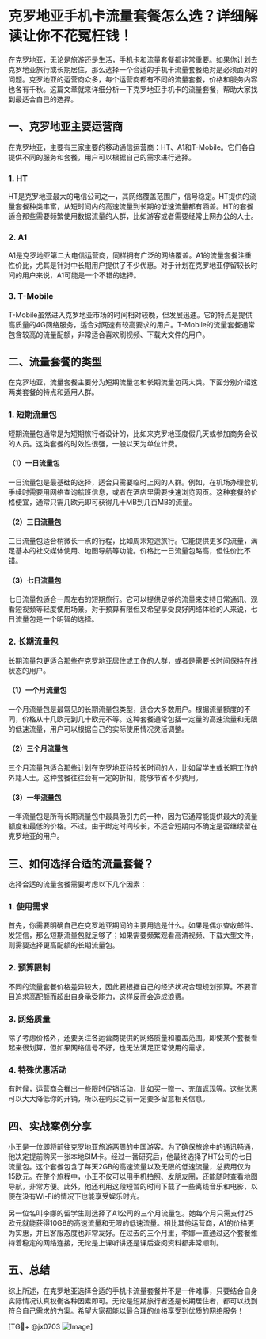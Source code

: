 # 克罗地亚手机卡流量套餐怎么选？详细解读让你不花冤枉钱！

在克罗地亚，无论是旅游还是生活，手机卡和流量套餐都非常重要。如果你计划去克罗地亚旅行或长期居住，那么选择一个合适的手机卡流量套餐绝对是必须面对的问题。克罗地亚的运营商众多，每个运营商都有不同的流量套餐，价格和服务内容也各有千秋。这篇文章就来详细分析一下克罗地亚手机卡的流量套餐，帮助大家找到最适合自己的选择。

## 一、克罗地亚主要运营商

在克罗地亚，主要有三家主要的移动通信运营商：HT、A1和T-Mobile。它们各自提供不同的服务和套餐，用户可以根据自己的需求进行选择。

### 1. HT
HT是克罗地亚最大的电信公司之一，其网络覆盖范围广，信号稳定。HT提供的流量套餐种类丰富，从短时间内的高速流量到长期的低速流量都有涵盖。HT的套餐适合那些需要频繁使用数据流量的人群，比如游客或者需要经常上网办公的人士。

### 2. A1
A1是克罗地亚第二大电信运营商，同样拥有广泛的网络覆盖。A1的流量套餐注重性价比，尤其是针对中长期用户提供了不少优惠。对于计划在克罗地亚停留较长时间的用户来说，A1可能是一个不错的选择。

### 3. T-Mobile
T-Mobile虽然进入克罗地亚市场的时间相对较晚，但发展迅速。它的特点是提供高质量的4G网络服务，适合对网速有较高要求的用户。T-Mobile的流量套餐通常包含较高的流量配额，非常适合喜欢刷视频、下载大文件的用户。

## 二、流量套餐的类型

在克罗地亚，流量套餐主要分为短期流量包和长期流量包两大类。下面分别介绍这两类套餐的特点和适用人群。

### 1. 短期流量包
短期流量包通常是为短期旅行者设计的，比如来克罗地亚度假几天或参加商务会议的人员。这类套餐的时效性很强，一般以天为单位计费。

#### （1）一日流量包
一日流量包是最基础的选择，适合只需要临时上网的人群。例如，在机场办理登机手续时需要用网络查询航班信息，或者在酒店里需要快速浏览网页。这种套餐的价格便宜，通常只需几欧元即可获得几十MB到几百MB的流量。

#### （2）三日流量包
三日流量包适合稍微长一点的行程，比如周末短途旅行。它能提供更多的流量，满足基本的社交媒体使用、地图导航等功能。价格比一日流量包略高，但性价比不错。

#### （3）七日流量包
七日流量包适合一周左右的短期旅行。它可以提供足够的流量来支持日常通讯、观看短视频等轻度使用场景。对于预算有限但又希望享受良好网络体验的人来说，七日流量包是一个明智的选择。

### 2. 长期流量包
长期流量包更适合那些在克罗地亚居住或工作的人群，或者是需要长时间保持在线状态的用户。

#### （1）一个月流量包
一个月流量包是最常见的长期流量包类型，适合大多数用户。根据流量额度的不同，价格从十几欧元到几十欧元不等。这种套餐通常包括一定量的高速流量和无限的低速流量，用户可以根据自己的实际使用情况灵活调整。

#### （2）三个月流量包
三个月流量包适合那些计划在克罗地亚待较长时间的人，比如留学生或长期工作的外籍人士。这种套餐往往会有一定的折扣，能够节省不少费用。

#### （3）一年流量包
一年流量包是所有长期流量包中最具吸引力的一种，因为它通常能提供最大的流量额度和最低的价格。不过，由于绑定时间较长，不适合短期内不确定是否继续留在克罗地亚的用户。

## 三、如何选择合适的流量套餐？

选择合适的流量套餐需要考虑以下几个因素：

### 1. 使用需求
首先，你需要明确自己在克罗地亚期间的主要用途是什么。如果是偶尔查收邮件、发短信，那么短期流量包就足够了；如果需要频繁观看高清视频、下载大型文件，则需要选择更高配额的长期流量包。

### 2. 预算限制
不同的流量套餐价格差异较大，因此要根据自己的经济状况合理规划预算。不要盲目追求高配额而超出自身承受能力，这样反而会造成浪费。

### 3. 网络质量
除了考虑价格外，还要关注各运营商提供的网络质量和覆盖范围。即使某个套餐看起来很划算，但如果网络信号不好，也无法满足正常使用的需求。

### 4. 特殊优惠活动
有时候，运营商会推出一些限时促销活动，比如买一赠一、充值返现等。这些优惠可以大大降低你的开销，所以在购买之前一定要多留意相关信息。

## 四、实战案例分享

小王是一位即将前往克罗地亚旅游两周的中国游客。为了确保旅途中的通讯畅通，他决定提前购买一张本地SIM卡。经过一番研究后，他最终选择了HT公司的七日流量包。这个套餐包含了每天2GB的高速流量以及无限的低速流量，总费用仅为15欧元。在整个旅程中，小王不仅可以用手机拍照、发朋友圈，还能随时查看地图导航，非常方便。此外，他还利用这段短暂的时间下载了一些离线音乐和电影，以便在没有Wi-Fi的情况下也能享受娱乐时光。

另一位名叫李娜的留学生则选择了A1公司的三个月流量包。她每个月只需支付25欧元就能获得10GB的高速流量和无限的低速流量。相比其他运营商，A1的价格更为实惠，并且客服态度也非常友好。在过去的三个月里，李娜一直通过这个套餐维持着稳定的网络连接，无论是上课听讲还是课后查阅资料都非常顺利。

## 五、总结

综上所述，在克罗地亚选择合适的手机卡流量套餐并不是一件难事，只要结合自身实际情况认真权衡各种因素即可。无论是短期旅行者还是长期居住者，都可以找到符合自己需求的方案。希望大家都能以最合理的价格享受到优质的网络服务！

[TG💪+ @jx0703 ![Image](https://github.com/user-attachments/assets/dbca1d08-cadb-493c-b0ec-ad6f7a83f270)]